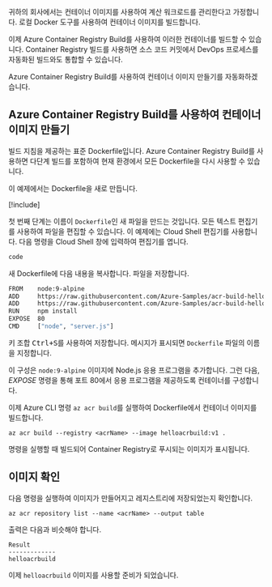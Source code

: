귀하의 회사에서는 컨테이너 이미지를 사용하여 계산 워크로드를 관리한다고 가정합니다. 로컬 Docker 도구를 사용하여 컨테이너 이미지를 빌드합니다.

이제 Azure Container Registry Build를 사용하여 이러한 컨테이너를 빌드할 수 있습니다. Container Registry 빌드를 사용하면 소스 코드 커밋에서 DevOps 프로세스를 자동화된 빌드와도 통합할 수 있습니다.

Azure Container Registry Build를 사용하여 컨테이너 이미지 만들기를 자동화하겠습니다.

## <a name="create-a-container-image-with-azure-container-registry-build"></a>Azure Container Registry Build를 사용하여 컨테이너 이미지 만들기

빌드 지침을 제공하는 표준 Dockerfile입니다. Azure Container Registry Build를 사용하면 다단계 빌드를 포함하여 현재 환경에서 모든 Dockerfile을 다시 사용할 수 있습니다.

이 예제에서는 Dockerfile을 새로 만듭니다. 

<!-- Activate the sandbox -->
[!include[](../../../includes/azure-sandbox-activate.md)]

첫 번째 단계는 이름이 `Dockerfile`인 새 파일을 만드는 것입니다. 모든 텍스트 편집기를 사용하여 파일을 편집할 수 있습니다. 이 예제에는 Cloud Shell 편집기를 사용합니다. 다음 명령을 Cloud Shell 창에 입력하여 편집기를 엽니다.

```bash
code
```

새 Dockerfile에 다음 내용을 복사합니다. 파일을 저장합니다. 

```bash
FROM    node:9-alpine
ADD     https://raw.githubusercontent.com/Azure-Samples/acr-build-helloworld-node/master/package.json /
ADD     https://raw.githubusercontent.com/Azure-Samples/acr-build-helloworld-node/master/server.js /
RUN     npm install
EXPOSE  80
CMD     ["node", "server.js"]
```

키 조합 <kbd>Ctrl+S</kbd>를 사용하여 저장합니다. 메시지가 표시되면 `Dockerfile` 파일의 이름을 지정합니다.

이 구성은 `node:9-alpine` 이미지에 Node.js 응용 프로그램을 추가합니다. 그런 다음, *EXPOSE* 명령을 통해 포트 80에서 응용 프로그램을 제공하도록 컨테이너를 구성합니다.

이제 Azure CLI 명령 `az acr build`를 실행하여 Dockerfile에서 컨테이너 이미지를 빌드합니다.

```azurecli
az acr build --registry <acrName> --image helloacrbuild:v1 .
```

명령을 실행할 때 빌드되어 Container Registry로 푸시되는 이미지가 표시됩니다.

## <a name="verify-the-image"></a>이미지 확인

다음 명령을 실행하여 이미지가 만들어지고 레지스트리에 저장되었는지 확인합니다.

```azurecli
az acr repository list --name <acrName> --output table
```

출력은 다음과 비슷해야 합니다.

```console
Result
-------------
helloacrbuild
```

이제 `helloacrbuild` 이미지를 사용할 준비가 되었습니다.
